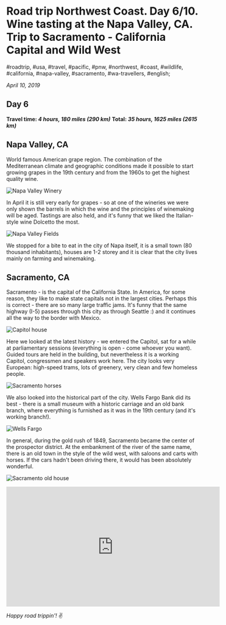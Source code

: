 # Road trip Northwest Coast. Day 6/10. Wine tasting at the Napa Valley, CA. Trip to Sacramento - California Capital and Wild West

#roadtrip, #usa, #travel, #pacific, #pnw, #northwest, #coast, #wildlife, #california, #napa-valley, #sacramento, #wa-travellers, #english;

_April 10, 2019_

## Day 6

**Travel time: _4 hours, 180 miles (290 km)_**
**Total: _35 hours, 1625 miles (2615 km)_**

## Napa Valley, CA

World famous American grape region. The combination of the Mediterranean climate and geographic conditions made it possible to start growing grapes in the 19th century and from the 1960s to get the highest quality wine.

![Napa Valley Winery](/images/road-trip-northwest-coast-day-6-10-wine-tasting-at-the-napa-valley-ca-trip-to-sacramento-california-capital-and-wild-west/napa_valley_winery.jpg)

In April it is still very early for grapes - so at one of the wineries we were only shown the barrels in which the wine and the principles of winemaking will be aged. Tastings are also held, and it's funny that we liked the Italian-style wine Dolcetto the most.

![Napa Valley Fields](/images/road-trip-northwest-coast-day-6-10-wine-tasting-at-the-napa-valley-ca-trip-to-sacramento-california-capital-and-wild-west/napa_fields.jpg)

We stopped for a bite to eat in the city of Napa itself, it is a small town (80 thousand inhabitants), houses are 1-2 storey and it is clear that the city lives mainly on farming and winemaking.

## Sacramento, CA
Sacramento - is the capital of the California State. In America, for some reason, they like to make state capitals not in the largest cities. Perhaps this is correct - there are so many large traffic jams.
It's funny that the same highway (I-5) passes through this city as through Seattle :) and it continues all the way to the border with Mexico.

![Capitol house](/images/road-trip-northwest-coast-day-6-10-wine-tasting-at-the-napa-valley-ca-trip-to-sacramento-california-capital-and-wild-west/capitol_house.jpg)

Here we looked at the latest history - we entered the Capitol, sat for a while at parliamentary sessions (everything is open - come whoever you want). Guided tours are held in the building, but nevertheless it is a working Capitol, congressmen and speakers work here.
The city looks very European: high-speed trams, lots of greenery, very clean and few homeless people.

![Sacramento horses](/images/road-trip-northwest-coast-day-6-10-wine-tasting-at-the-napa-valley-ca-trip-to-sacramento-california-capital-and-wild-west/sacramento_horses.jpg)

We also looked into the historical part of the city. Wells Fargo Bank did its best - there is a small museum with a historic carriage and an old bank branch, where everything is furnished as it was in the 19th century (and it's working branch!).

![Wells Fargo](/images/road-trip-northwest-coast-day-6-10-wine-tasting-at-the-napa-valley-ca-trip-to-sacramento-california-capital-and-wild-west/wells_fargo.jpg)

In general, during the gold rush of 1849, Sacramento became the center of the prospector district. At the embankment of the river of the same name, there is an old town in the style of the wild west, with saloons and carts with horses. If the cars hadn't been driving there, it would has been absolutely wonderful.

![Sacramento old house](/images/road-trip-northwest-coast-day-6-10-wine-tasting-at-the-napa-valley-ca-trip-to-sacramento-california-capital-and-wild-west/sacramento_old_house.jpg)

<iframe width="560" height="315" src="https://www.youtube.com/embed/yQk1VthcjR4" frameborder="0" allow="accelerometer; autoplay; encrypted-media; gyroscope; picture-in-picture" allowfullscreen></iframe>

_Happy road trippin'!_ :v:
